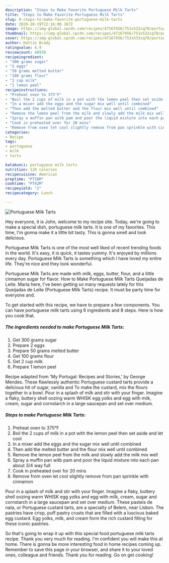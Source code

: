 ```yaml
---
description: "Steps to Make Favorite Portuguese Milk Tarts"
title: "Steps to Make Favorite Portuguese Milk Tarts"
slug: 9-steps-to-make-favorite-portuguese-milk-tarts
date: 2020-10-19T22:16:00.167Z
image: https://img-global.cpcdn.com/recipes/47167456/751x532cq70/portuguese-milk-tarts-recipe-main-photo.jpg
thumbnail: https://img-global.cpcdn.com/recipes/47167456/751x532cq70/portuguese-milk-tarts-recipe-main-photo.jpg
cover: https://img-global.cpcdn.com/recipes/47167456/751x532cq70/portuguese-milk-tarts-recipe-main-photo.jpg
author: Hattie Brady
ratingvalue: 4.9
reviewcount: 48930
recipeingredient:
- "300 grams sugar"
- "2 eggs"
- "50 grams melted butter"
- "100 grams flour"
- "2 cup milk"
- "1 lemon peel"
recipeinstructions:
- "Preheat oven to 375°F"
- "Boil the 2 cups of milk in a pot with the lemon peel then set aside and let cool"
- "In a mixer add the eggs and the sugar mix well until combined"
- "Then add the melted butter and the flour mix well until combined"
- "Remove the lemon peel from the milk and slowly add the milk mix well"
- "Spray a muffin pan witb pam and poor the liquid mixture into each pan about 3/4 way full"
- "Cook in preheated over for 20 mins"
- "Remove from oven let cool slightly remove from pan sprinkle with cinnamon"
categories:
- Recipe
tags:
- portuguese
- milk
- tarts

katakunci: portuguese milk tarts 
nutrition: 128 calories
recipecuisine: American
preptime: "PT16M"
cooktime: "PT42M"
recipeyield: "2"
recipecategory: Lunch

---
```



![Portuguese Milk Tarts](https://img-global.cpcdn.com/recipes/47167456/751x532cq70/portuguese-milk-tarts-recipe-main-photo.jpg)

Hey everyone, it is John, welcome to my recipe site. Today, we're going to make a special dish, portuguese milk tarts. It is one of my favorites. This time, I'm gonna make it a little bit tasty. This is gonna smell and look delicious.

Portuguese Milk Tarts is one of the most well liked of recent trending foods in the world. It's easy, it is quick, it tastes yummy. It's enjoyed by millions every day. Portuguese Milk Tarts is something which I have loved my entire life. They're nice and they look wonderful.

Portuguese Milk Tarts are made with milk, eggs, butter, flour, and a little cinnamon sugar for flavor. How to Make Portuguese Milk Tarts Queijadas de Leite. Maria here, I&#39;ve been getting so many requests lately for this Queijadas de Leite (Portuguese Milk Tarts) recipe. It must be party time for everyone and.


To get started with this recipe, we have to prepare a few components. You can have portuguese milk tarts using 6 ingredients and 8 steps. Here is how you cook that.

<!--inarticleads1-->

##### The ingredients needed to make Portuguese Milk Tarts:

1. Get 300 grams sugar
1. Prepare 2 eggs
1. Prepare 50 grams melted butter
1. Get 100 grams flour
1. Get 2 cup milk
1. Prepare 1 lemon peel


Recipe adapted from &#39;My Portugal: Recipes and Stories,&#39; by George Mendes. These flawlessly authentic Portuguese custard tarts provide a delicious hit of sugar, vanilla and To make the custard, mix the flours together in a bowl. Pour in a splash of milk and stir with your finger. Imagine a flaky, buttery shell oozing warm WHISK egg yolks and egg with milk, cream, sugar and cornstarch in a large saucepan and set over medium. 

<!--inarticleads2-->

##### Steps to make Portuguese Milk Tarts:

1. Preheat oven to 375°F
1. Boil the 2 cups of milk in a pot with the lemon peel then set aside and let cool
1. In a mixer add the eggs and the sugar mix well until combined
1. Then add the melted butter and the flour mix well until combined
1. Remove the lemon peel from the milk and slowly add the milk mix well
1. Spray a muffin pan witb pam and poor the liquid mixture into each pan about 3/4 way full
1. Cook in preheated over for 20 mins
1. Remove from oven let cool slightly remove from pan sprinkle with cinnamon


Pour in a splash of milk and stir with your finger. Imagine a flaky, buttery shell oozing warm WHISK egg yolks and egg with milk, cream, sugar and cornstarch in a large saucepan and set over medium. These pasteis de nata, or Portuguese custard tarts, are a specialty of Belem, near Lisbon. The pastries have crisp, puff pastry crusts that are filled with a luscious baked egg custard. Egg yolks, milk, and cream form the rich custard filling for these iconic pastries. 

So that's going to wrap it up with this special food portuguese milk tarts recipe. Thank you very much for reading. I'm confident you will make this at home. There is gonna be more interesting food in home recipes coming up. Remember to save this page in your browser, and share it to your loved ones, colleague and friends. Thank you for reading. Go on get cooking!
